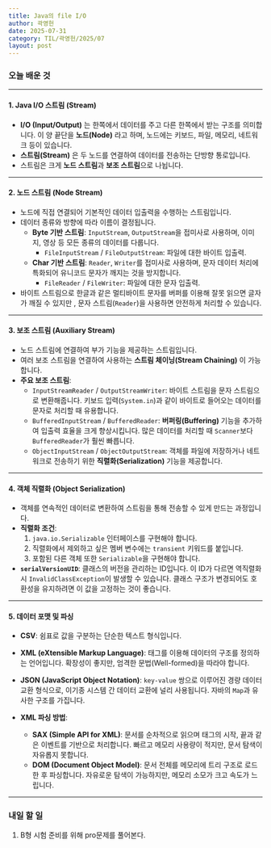 ```yaml
---
title: Java의 file I/O
author: 곽영헌
date: 2025-07-31
category: TIL/곽영헌/2025/07
layout: post
---
```


### 오늘 배운 것
---

#### 1. Java I/O 스트림 (Stream)

- **I/O (Input/Output)** 는 한쪽에서 데이터를 주고 다른 한쪽에서 받는 구조를 의미합니다. 이 양 끝단을 **노드(Node)** 라고 하며, 노드에는 키보드, 파일, 메모리, 네트워크 등이 있습니다.
- **스트림(Stream)** 은 두 노드를 연결하여 데이터를 전송하는 단방향 통로입니다.
- 스트림은 크게 **노드 스트림**과 **보조 스트림**으로 나뉩니다.

---

#### 2. 노드 스트림 (Node Stream)

- 노드에 직접 연결되어 기본적인 데이터 입출력을 수행하는 스트림입니다.
- 데이터 종류와 방향에 따라 이름이 결정됩니다.
    - **Byte 기반 스트림**: `InputStream`, `OutputStream`을 접미사로 사용하며, 이미지, 영상 등 모든 종류의 데이터를 다룹니다.
        - `FileInputStream` / `FileOutputStream`: 파일에 대한 바이트 입출력.
    - **Char 기반 스트림**: `Reader`, `Writer`를 접미사로 사용하며, 문자 데이터 처리에 특화되어 유니코드 문자가 깨지는 것을 방지합니다.
        - `FileReader` / `FileWriter`: 파일에 대한 문자 입출력.
- 바이트 스트림으로 한글과 같은 멀티바이트 문자를 버퍼를 이용해 잘못 읽으면 글자가 깨질 수 있지만 , 문자 스트림(`Reader`)을 사용하면 안전하게 처리할 수 있습니다.

---

#### 3. 보조 스트림 (Auxiliary Stream)

- 노드 스트림에 연결하여 부가 기능을 제공하는 스트림입니다.
- 여러 보조 스트림을 연결하여 사용하는 **스트림 체이닝(Stream Chaining)** 이 가능합니다.
- **주요 보조 스트림**:
    - `InputStreamReader` / `OutputStreamWriter`: 바이트 스트림을 문자 스트림으로 변환해줍니다. 키보드 입력(`System.in`)과 같이 바이트로 들어오는 데이터를 문자로 처리할 때 유용합니다.
    - `BufferedInputStream` / `BufferedReader`: **버퍼링(Buffering)** 기능을 추가하여 입출력 효율을 크게 향상시킵니다. 많은 데이터를 처리할 때 `Scanner`보다 `BufferedReader`가 훨씬 빠릅니다.
    - `ObjectInputStream` / `ObjectOutputStream`: 객체를 파일에 저장하거나 네트워크로 전송하기 위한 **직렬화(Serialization)** 기능을 제공합니다.

---

#### 4. 객체 직렬화 (Object Serialization)

- 객체를 연속적인 데이터로 변환하여 스트림을 통해 전송할 수 있게 만드는 과정입니다.
- **직렬화 조건**:
    1.  `java.io.Serializable` 인터페이스를 구현해야 합니다.
    2.  직렬화에서 제외하고 싶은 멤버 변수에는 `transient` 키워드를 붙입니다.
    3.  포함된 다른 객체 또한 `Serializable`을 구현해야 합니다.
- **`serialVersionUID`**: 클래스의 버전을 관리하는 ID입니다. 이 ID가 다르면 역직렬화 시 `InvalidClassException`이 발생할 수 있습니다. 클래스 구조가 변경되어도 호환성을 유지하려면 이 값을 고정하는 것이 좋습니다.

---

#### 5. 데이터 포맷 및 파싱

- **CSV**: 쉼표로 값을 구분하는 단순한 텍스트 형식입니다.
- **XML (eXtensible Markup Language)**: 태그를 이용해 데이터의 구조를 정의하는 언어입니다. 확장성이 좋지만, 엄격한 문법(Well-formed)을 따라야 합니다.
- **JSON (JavaScript Object Notation)**: `key-value` 쌍으로 이루어진 경량 데이터 교환 형식으로, 이기종 시스템 간 데이터 교환에 널리 사용됩니다. 자바의 `Map`과 유사한 구조를 가집니다.

- **XML 파싱 방법**:
    - **SAX (Simple API for XML)**: 문서를 순차적으로 읽으며 태그의 시작, 끝과 같은 이벤트를 기반으로 처리합니다. 빠르고 메모리 사용량이 적지만, 문서 탐색이 자유롭지 못합니다.
    - **DOM (Document Object Model)**: 문서 전체를 메모리에 트리 구조로 로드한 후 파싱합니다. 자유로운 탐색이 가능하지만, 메모리 소모가 크고 속도가 느립니다.

---

### 내일 할 일
1. B형 시험 준비를 위해 pro문제를 풀어본다.